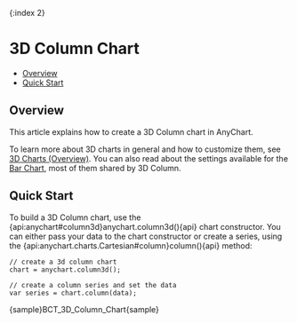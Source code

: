 {:index 2}
# 3D Column Chart

* [Overview](#overview)
* [Quick Start](#quick_start)

## Overview

This article explains how to create a 3D Column chart in AnyChart.

To learn more about 3D charts in general and how to customize them, see [3D Charts (Overview)](Overview). You can also read about the settings available for the [Bar Chart](../Bar_Chart), most of them shared by 3D Column.

## Quick Start

To build a 3D Column chart, use the {api:anychart#column3d}anychart.column3d(){api} chart constructor. You can either pass your data to the chart constructor or create a series, using the {api:anychart.charts.Cartesian#column}column(){api} method:

```
// create a 3d column chart
chart = anychart.column3d();

// create a column series and set the data
var series = chart.column(data);
```

{sample}BCT\_3D\_Column\_Chart{sample}